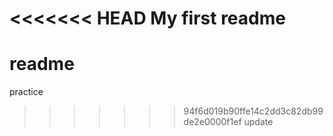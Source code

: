 <<<<<<< HEAD
My first readme
=======
# readme
 practice
>>>>>>> 94f6d019b90ffe14c2dd3c82db99de2e0000f1ef
>>>>>>> update
